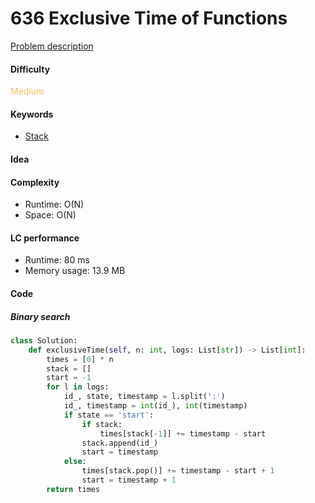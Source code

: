 636 Exclusive Time of Functions
=======================
[Problem description](https://leetcode.com/problems/exclusive-time-of-functions/)

#### Difficulty
<span style="color:#FABC60">Medium</span>

#### Keywords
- [Stack](../categories/stack.md)
  
#### Idea


#### Complexity
- Runtime: O(N)
- Space: O(N)
  
#### LC performance
- Runtime: 80 ms
- Memory usage: 13.9 MB

#### Code
##### Binary search
```python
class Solution:
    def exclusiveTime(self, n: int, logs: List[str]) -> List[int]:
        times = [0] * n
        stack = []
        start = -1
        for l in logs:
            id_, state, timestamp = l.split(':')
            id_, timestamp = int(id_), int(timestamp)
            if state == 'start':
                if stack:
                    times[stack[-1]] += timestamp - start
                stack.append(id_)
                start = timestamp
            else:
                times[stack.pop()] += timestamp - start + 1
                start = timestamp + 1
        return times
```